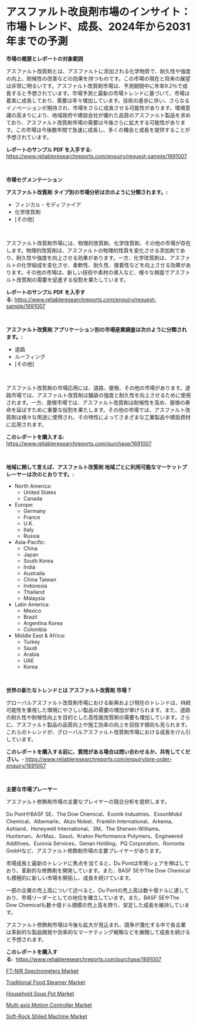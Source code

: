 <p><h1>アスファルト改良剤市場のインサイト：市場トレンド、成長、2024年から2031年までの予測</h1></p><p><strong>市場の概要とレポートの対象範囲</strong></p>
<p><p>アスファルト改質剤とは、アスファルトに添加される化学物質で、耐久性や強度の向上、耐候性の改善などの効果を持つものです。この市場の現在と将来の展望は非常に明るいです。アスファルト改質剤市場は、予測期間中に年率9.2％で成長すると予想されています。市場予測と最新の市場トレンドに基づいて、市場は着実に成長しており、需要は年々増加しています。技術の進歩に伴い、さらなるイノベーションが期待され、市場をさらに成長させる可能性があります。環境意識の高まりにより、地域政府や建設会社が優れた品質のアスファルト製品を求めており、アスファルト改質剤市場の需要は今後さらに拡大する可能性があります。この市場は今後数年間で急速に成長し、多くの機会と成長を提供することが予想されています。</p></p>
<p><strong>レポートのサンプル PDF を入手する:</strong> <a href="https://www.reliableresearchreports.com/enquiry/request-sample/1691007">https://www.reliableresearchreports.com/enquiry/request-sample/1691007</a></p>
<p>&nbsp;</p>
<p><strong>市場セグメンテーション</strong></p>
<p><strong>アスファルト改質剤 タイプ別の市場分析は次のように分類されます。:</strong></p>
<p><ul><li>フィジカル・モディファイア</li><li>化学改質剤</li><li>[その他]</li></ul></p>
<p>&nbsp;</p>
<p><p>アスファルト改質剤市場には、物理的改質剤、化学改質剤、その他の市場が存在します。物理的改質剤は、アスファルトの物理的性質を変化させる添加剤であり、耐久性や強度を向上させる効果があります。一方、化学改質剤は、アスファルトの化学組成を変化させ、柔軟性、耐久性、接着性などを向上させる効果があります。その他の市場は、新しい技術や素材の導入など、様々な側面でアスファルト改質剤の需要を促進する役割を果たしています。</p></p>
<p><strong>レポートのサンプル PDF を入手する:</strong>&nbsp;<a href="https://www.reliableresearchreports.com/enquiry/request-sample/1691007">https://www.reliableresearchreports.com/enquiry/request-sample/1691007</a></p>
<p>&nbsp;</p>
<p><strong> アスファルト改質剤 アプリケーション別の市場産業調査は次のように分類されます。:</strong></p>
<p><ul><li>道路</li><li>ルーフィング</li><li>[その他]</li></ul></p>
<p>&nbsp;</p>
<p><p>アスファルト改質剤の市場応用には、道路、屋根、その他の市場があります。道路市場では、アスファルト改質剤は舗装の強度と耐久性を向上させるために使用されます。一方、屋根市場では、アスファルト改質剤は耐候性を高め、屋根の寿命を延ばすために重要な役割を果たします。その他の市場では、アスファルト改質剤は様々な用途に使用され、その特性によってさまざまな工業製品や建設資材に応用されます。</p></p>
<p><strong>このレポートを購入する:</strong>&nbsp; <a href="https://www.reliableresearchreports.com/purchase/1691007">https://www.reliableresearchreports.com/purchase/1691007</a></p>
<p>&nbsp;</p>
<p><strong>地域に関して言えば、アスファルト改質剤 地域ごとに利用可能なマーケットプレーヤーは次のとおりです。:</strong></p>
<p><ul>
    <li>
        North America:
        <ul>
            <li>United States</li>
            <li>Canada</li>
        </ul>
    </li>
    <li>
        Europe:
        <ul>
            <li>Germany</li>
            <li>France</li>
            <li>U.K.</li>
            <li>Italy</li>
            <li>Russia</li>
        </ul>
    </li>
    <li>
        Asia-Pacific:
        <ul>
            <li>China</li>
            <li>Japan</li>
            <li>South Korea</li>
            <li>India</li>
            <li>Australia</li>
            <li>China Taiwan</li>
            <li>Indonesia</li>
            <li>Thailand</li>
            <li>Malaysia</li>
        </ul>
    </li>
    <li>
        Latin America:
        <ul>
            <li>Mexico</li>
            <li>Brazil</li>
            <li>Argentina Korea</li>
            <li>Colombia</li>
        </ul>
    </li>
    <li>
        Middle East & Africa:
        <ul>
            <li>Turkey</li>
            <li>Saudi</li>
            <li>Arabia</li>
            <li>UAE</li>
            <li>Korea</li>
        </ul>
    </li>
    </ul></p>
<p>&nbsp;</p>
<p><strong>世界の新たなトレンドとは アスファルト改質剤 市場？</strong></p>
<p><p>グローバルアスファルト改質剤市場における新興および現在のトレンドは、持続可能性を重視した環境にやさしい製品の需要の増加が挙げられます。また、道路の耐久性や耐候性向上を目的とした高性能改質剤の需要も増加しています。さらに、アスファルト製品の品質向上や施工効率の向上を目指す傾向も見られます。これらのトレンドが、グローバルアスファルト改質剤市場における成長をけん引しています。</p></p>
<p><strong>このレポートを購入する前に、質問がある場合は問い合わせるか、共有してください。</strong>- <a href="https://www.reliableresearchreports.com/enquiry/pre-order-enquiry/1691007">https://www.reliableresearchreports.com/enquiry/pre-order-enquiry/1691007</a></p>
<p>&nbsp;</p>
<p><strong>主要な市場プレーヤー</strong></p>
<p><p>アスファルト修飾剤市場の主要なプレイヤーの競合分析を提供します。</p><p>Du PontやBASF SE、The Dow Chemical、Evonik Industries、ExxonMobil Chemical、Albemarle、Akzo Nobel、Franklin International、Arkema、Ashland、Honeywell International、3M、The Sherwin-Williams、Huntsman、ArrMaz、Sasol、Kraton Performance Polymers、Engineered Additives、Eurovia Services、Genan Holding、PQ Corporation、Romonta GmbHなど、アスファルト修飾剤市場の主要プレイヤーがあります。</p><p>市場成長と最新のトレンドに焦点を当てると、Du Pontは市場シェアを伸ばしており、革新的な修飾剤を開発しています。また、BASF SEやThe Dow Chemicalも積極的に新しい市場を開拓し、成長を続けています。</p><p>一部の企業の売上高について述べると、Du Pontの売上高は数十億ドルに達しており、市場リーダーとしての地位を確立しています。また、BASF SEやThe Dow Chemicalも数十億ドル規模の売上高を誇り、安定した成長を維持しています。</p><p>アスファルト修飾剤市場は今後も拡大が見込まれ、競争が激化する中で各企業は革新的な製品開発や効率的なマーケティング戦略などを展開して成長を続けると予想されます。</p></p>
<p><strong>このレポートを購入する:</strong>&nbsp;&nbsp;<a href="https://www.reliableresearchreports.com/purchase/1691007">https://www.reliableresearchreports.com/purchase/1691007</a></p>
<p><p><a href="https://github.com/Hazelklievgspy6vdcsmu106w/Market-Research-Report-List-1/blob/main/ft-nir-spectrometers-market.md">FT-NIR Spectrometers Market</a></p><p><a href="https://view.publitas.com/reportprime-1/traditional-food-steamer-market-challenges-opportunities-and-growth-drivers-and-major-market-players-forecasted-for-period-from-2024-2031/">Traditional Food Steamer Market</a></p><p><a href="https://view.publitas.com/reportprime-1/household-soup-pot-market-size-global-industry-overview-market-segmentation-and-forecast-2024-to-2031/">Household Soup Pot Market</a></p><p><a href="https://gratis-rainforest-2ca.notion.site/Multi-axis-Motion-Controller-Market-Research-Report-The-Key-To-Successful-Business-Strategy-Forecas-a596e5d5e3b144e59d687dbe42f2a305">Multi-axis Motion Controller Market</a></p><p><a href="https://metal-farmhouse-e95.notion.site/Soft-Rock-Shiled-Machine-Market-Dynamics-2024-2031-Also-about-Its-Market-Trends-Projections-and-O-42e96c7d31c54aa1bb9370874f5ec4b0">Soft-Rock Shiled Machine Market</a></p></p>